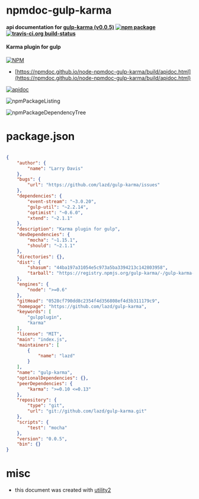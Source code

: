 # npmdoc-gulp-karma

#### api documentation for  [gulp-karma (v0.0.5)](https://github.com/lazd/gulp-karma)  [![npm package](https://img.shields.io/npm/v/npmdoc-gulp-karma.svg?style=flat-square)](https://www.npmjs.org/package/npmdoc-gulp-karma) [![travis-ci.org build-status](https://api.travis-ci.org/npmdoc/node-npmdoc-gulp-karma.svg)](https://travis-ci.org/npmdoc/node-npmdoc-gulp-karma)

#### Karma plugin for gulp

[![NPM](https://nodei.co/npm/gulp-karma.png?downloads=true&downloadRank=true&stars=true)](https://www.npmjs.com/package/gulp-karma)

- [https://npmdoc.github.io/node-npmdoc-gulp-karma/build/apidoc.html](https://npmdoc.github.io/node-npmdoc-gulp-karma/build/apidoc.html)

[![apidoc](https://npmdoc.github.io/node-npmdoc-gulp-karma/build/screenCapture.buildCi.browser.%252Ftmp%252Fbuild%252Fapidoc.html.png)](https://npmdoc.github.io/node-npmdoc-gulp-karma/build/apidoc.html)

![npmPackageListing](https://npmdoc.github.io/node-npmdoc-gulp-karma/build/screenCapture.npmPackageListing.svg)

![npmPackageDependencyTree](https://npmdoc.github.io/node-npmdoc-gulp-karma/build/screenCapture.npmPackageDependencyTree.svg)



# package.json

```json

{
    "author": {
        "name": "Larry Davis"
    },
    "bugs": {
        "url": "https://github.com/lazd/gulp-karma/issues"
    },
    "dependencies": {
        "event-stream": "~3.0.20",
        "gulp-util": "~2.2.14",
        "optimist": "~0.6.0",
        "xtend": "~2.1.1"
    },
    "description": "Karma plugin for gulp",
    "devDependencies": {
        "mocha": "~1.15.1",
        "should": "~2.1.1"
    },
    "directories": {},
    "dist": {
        "shasum": "44ba197a31054e5c973a5ba3394213c142803958",
        "tarball": "https://registry.npmjs.org/gulp-karma/-/gulp-karma-0.0.5.tgz"
    },
    "engines": {
        "node": ">=0.6"
    },
    "gitHead": "0528cf790dd8c2354f4d356808ef4d3b311179c9",
    "homepage": "https://github.com/lazd/gulp-karma",
    "keywords": [
        "gulpplugin",
        "karma"
    ],
    "license": "MIT",
    "main": "index.js",
    "maintainers": [
        {
            "name": "lazd"
        }
    ],
    "name": "gulp-karma",
    "optionalDependencies": {},
    "peerDependencies": {
        "karma": ">=0.10 <=0.13"
    },
    "repository": {
        "type": "git",
        "url": "git://github.com/lazd/gulp-karma.git"
    },
    "scripts": {
        "test": "mocha"
    },
    "version": "0.0.5",
    "bin": {}
}
```



# misc
- this document was created with [utility2](https://github.com/kaizhu256/node-utility2)
